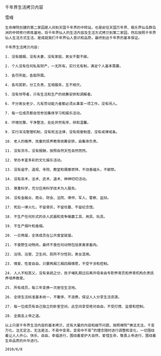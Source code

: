 千年界生活拷贝内容

雪峰


    生命禅院创建的第二家园是人间到天国千年界的中转站，也是前往天国万年界、极乐界仙岛群岛洲的中转修行修炼基地，将千年界仙人的生活内容及生活方式拷贝到第二家园，然后按照千年界仙人生活方式生活，是成就我们千年界仙人意识和品质，最终到达千年界的基本保证。

    千年界生活拷贝内容:

    1. 没有婚姻，没有夫妻，没有家庭，男女不娶不嫁。

    2. 个人没有任何私有财产，一无所有，实行无有制，满足个人基本需要。

    3. 各尽所能，各取所需。

    4. 各司其职，分工负责，互相服务，互不相欠。

    5. 没有领导者，只有生活和生产的统筹安排和调解者。

    6. 不分男女老少，凡有劳动能力者都必须从事某一项工作，没有闲人。

    7. 每一位成员都自觉参加集体学习和娱乐活动。

    8. 环境优雅，干净整洁，处处井然有序，祥和温馨。

    9. 实行浑沌管理机制，没有宪法法律，没有规章制度，没有戒律戒条。

    10. 老人的赡养、孩童的抚养教育统筹安排，由集体负责。

    11. 没有货币，没有报酬，按照自然天性自然而然。

    12. 举办丰富多彩的文化娱乐活动。

    13. 没有庙宇、道观、寺院、教堂和偶像崇拜，不烧香磕头，不献祭。

    14. 没有巫术、法术、武术、道术、神神叨叨活动。

    15. 尊重科学，充分应用科学技术为人服务。

    16. 没有金融业、商业、财会、法院、律师、军人、警察、监狱。

    17. 死后一律火化，不留骨灰，不留坟墓、不留纪念馆。

    18. 不生产任何形式的杀人武器和竞争输赢工具、用具、玩具。

    19. 不生产烟叶和香烟。

    20. 一日两餐，全体成员在公共食堂就餐。

    21. 不食野生动物肉，最终不食任何动物包括家禽家畜肉。

    22. 浴场、浴室、卫生间、厕所不分性别，男女混用。

    23. 情爱、性爱自由，只要两厢三厢四厢情愿，不受干涉和控制。

    24. 人人不知其父，没有亲疏之分，孩子哺乳期过后离开母亲由专职养育员和养育机构负责抚养培养教育。

    25. 所有成员，每三年变换一次居住生活地。

    26. 全球生活标准基本统一，不奢侈、不浪费，保证人人分享生活资源。

    27. 每一位成员有自己独立的卧室空间，此空间享受绝对自由，不受打搅、监督和控制。

    28. 全面走上帝之道。

    以上只是千年界生活内容的基本拷贝，还有大量的内容和细节问题，按照禅院“佛法无法，千变万化，法无定法，无法是法，不易中变易，变易中不易”的理念随时进行调整和变化，一切围绕着让人人开心、快乐、自由、幸福进行，围绕着爱护大自然，爱惜生命，敬畏上帝进行，围绕着生命品质的升华进行。

    2010/6/8

    

    